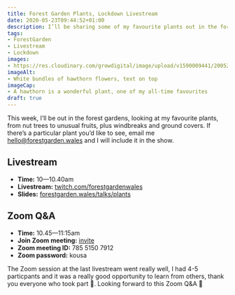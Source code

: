 ```yaml
---
title: Forest Garden Plants, Lockdown Livestream
date: 2020-05-23T09:44:52+01:00
description: I’ll be sharing some of my favourite plants out in the forest garden, then back to the laptop for a Zoom Q&A and cup of tea afterwards
tags: 
- ForestGarden
- Livestream
- Lockdown
images: 
- https://res.cloudinary.com/growdigital/image/upload/v1590009441/200527-plants-livestream.png
imageAlt:
- White bundles of hawthorn flowers, text on top
imageCap:
- A hawthorn is a wonderful plant, one of my all-time favourites
draft: true
---
```


This week, I’ll be out in the forest gardens, looking at my favourite plants, from nut trees to unusual fruits, plus windbreaks and ground covers. If there’s a particular plant you’d like to see, email me <hello@forestgarden.wales> and I will include it in the show.

## Livestream

* **Time:** 10—10.40am
* **Livestream:** [twitch.com/forestgardenwales](https://www.twitch.com/forestgardenwales)
* **Slides:** [forestgarden.wales/talks/plants](https://www.forestgarden.wales/talks/plants)

## Zoom Q&A

* **Time:** 10.45—11:15am
* **Join Zoom meeting:** [invite](https://us04web.zoom.us/j/78551507912?pwd=cDFDVEpxS0s1SU5OSDg1TmZPKzUrdz09)
* **Zoom meeting ID:** 785 5150 7912
* **Zoom password:** kousa

The Zoom session at the last livestream went really well, I had 4-5 particpants and it was a really good opportunity to learn from others, thank you everyone who took part 🙏. Looking forward to this Zoom Q&A 🙂
